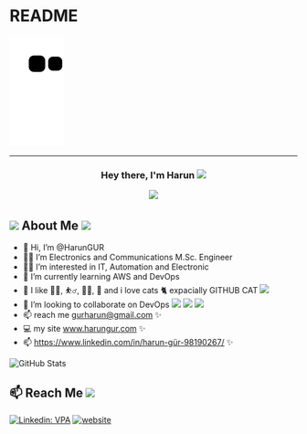 # README

![snake svg](https://github.com/HRNGR/HRNGR/blob/output/github-contribution-grid-snake.svg)

---------------

<h3 align="center">Hey there, I'm Harun  <img src="https://media.giphy.com/media/hvRJCLFzcasrR4ia7z/giphy.gif" width="28">

  
<a href="#"><img width="50%" height="auto" src="![image](https://user-images.githubusercontent.com/96360040/158347720-eccfe991-1374-49d0-a3b7-3047b362fe7c.png)" height="75px"/></a>

## <img src="https://media-exp1.licdn.com/dms/image/C5603AQFkmiGOd9S9dg/profile-displayphoto-shrink_800_800/0/1641839805384?e=1652918400&v=beta&t=UckwfzJ2JEYBriMqDmApb6oAEiAZq3gJv_nsgE5LqKE" width="5%"> About Me <img src="https://user-images.githubusercontent.com/96360040/158361364-108b1c19-f72a-46b7-bc6a-e0f43ad2c8fa.png" width="5%">
 
  
  
- 👋 Hi, I’m @HarunGUR
- 👨‍🎓 I’m Electronics and Communications M.Sc. Engineer
- 👨‍🏫 I’m interested in IT, Automation and Electronic
- 👀 I’m currently learning AWS and DevOps 
- 🥇 I like 🏊‍♂, ⛹‍♂, 🚵‍♂, 🎣 and i love cats 🐈 expacially GITHUB CAT <img src="https://user-images.githubusercontent.com/96360040/158361364-108b1c19-f72a-46b7-bc6a-e0f43ad2c8fa.png" width="3%">
- 💞️ I’m looking to collaborate on DevOps <img src="https://logos-world.net/wp-content/uploads/2021/08/Amazon-Web-Services-AWS-Emblem.png" width="4%"> <img src="https://cdn.wmaraci.com/nedir/Microsoft-Azure.png" width="4%"> <img src="https://1000logos.net/wp-content/uploads/2020/05/Logo-Google-Cloud.jpg" width="4%">
- 📫 reach me gurharun@gmail.com  ✨
- 💻 my site www.harungur.com   ✨
- 📫 https://www.linkedin.com/in/harun-gür-98190267/   ✨
  
![GitHub Stats](https://github-readme-stats.vercel.app/api?username=HRNGR&theme=radical)

  
## 📫 Reach Me <img src='https://raw.githubusercontent.com/ShahriarShafin/ShahriarShafin/main/Assets/handshake.gif' width="70px">

[![Linkedin: VPA](https://img.shields.io/badge/linkedin-%230077B5.svg?&style=for-the-badge&logo=linkedin&logoColor=white)](https://www.linkedin.com/in/harun-gür-98190267/)
[![website](https://img.shields.io/badge/gmail-f1f2f6.svg?&style=for-the-badge&logo=gmail&logoColor=red)](mailto:gurharun@gmail.com)
  
<!---
HRNGR/HRNGR is a ✨ special ✨ repository because its `README.md` (this file) appears on your GitHub profile.
You can click the Preview link to take a look at your changes.
--->
